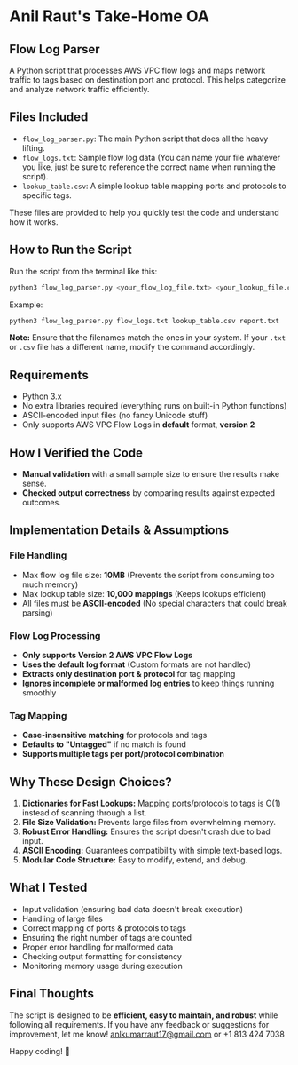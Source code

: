 # Anil Raut's Take-Home OA

## Flow Log Parser
A Python script that processes AWS VPC flow logs and maps network traffic to tags based on destination port and protocol. This helps categorize and analyze network traffic efficiently.

## Files Included
* `flow_log_parser.py`: The main Python script that does all the heavy lifting.
* `flow_logs.txt`: Sample flow log data (You can name your file whatever you like, just be sure to reference the correct name when running the script).
* `lookup_table.csv`: A simple lookup table mapping ports and protocols to specific tags.

These files are provided to help you quickly test the code and understand how it works.

## How to Run the Script
Run the script from the terminal like this:
```bash
python3 flow_log_parser.py <your_flow_log_file.txt> <your_lookup_file.csv> <output_file.txt>
```

Example:
```bash
python3 flow_log_parser.py flow_logs.txt lookup_table.csv report.txt
```

**Note:** Ensure that the filenames match the ones in your system. If your `.txt` or `.csv` file has a different name, modify the command accordingly.

## Requirements
* Python 3.x
* No extra libraries required (everything runs on built-in Python functions)
* ASCII-encoded input files (no fancy Unicode stuff)
* Only supports AWS VPC Flow Logs in **default** format, **version 2**

## How I Verified the Code
* **Manual validation** with a small sample size to ensure the results make sense.
* **Checked output correctness** by comparing results against expected outcomes.

## Implementation Details & Assumptions

### File Handling
* Max flow log file size: **10MB** (Prevents the script from consuming too much memory)
* Max lookup table size: **10,000 mappings** (Keeps lookups efficient)
* All files must be **ASCII-encoded** (No special characters that could break parsing)

### Flow Log Processing
* **Only supports Version 2 AWS VPC Flow Logs**
* **Uses the default log format** (Custom formats are not handled)
* **Extracts only destination port & protocol** for tag mapping
* **Ignores incomplete or malformed log entries** to keep things running smoothly

### Tag Mapping
* **Case-insensitive matching** for protocols and tags
* **Defaults to "Untagged"** if no match is found
* **Supports multiple tags per port/protocol combination**

## Why These Design Choices?
1. **Dictionaries for Fast Lookups:** Mapping ports/protocols to tags is O(1) instead of scanning through a list.
2. **File Size Validation:** Prevents large files from overwhelming memory.
3. **Robust Error Handling:** Ensures the script doesn't crash due to bad input.
4. **ASCII Encoding:** Guarantees compatibility with simple text-based logs.
5. **Modular Code Structure:** Easy to modify, extend, and debug.

## What I Tested
* Input validation (ensuring bad data doesn't break execution)
* Handling of large files
* Correct mapping of ports & protocols to tags
* Ensuring the right number of tags are counted
* Proper error handling for malformed data
* Checking output formatting for consistency
* Monitoring memory usage during execution

## Final Thoughts
The script is designed to be **efficient, easy to maintain, and robust** while following all requirements. If you have any feedback or suggestions for improvement, let me know! anlkumarraut17@gmail.com  or +1 813 424 7038

Happy coding! 🚀
